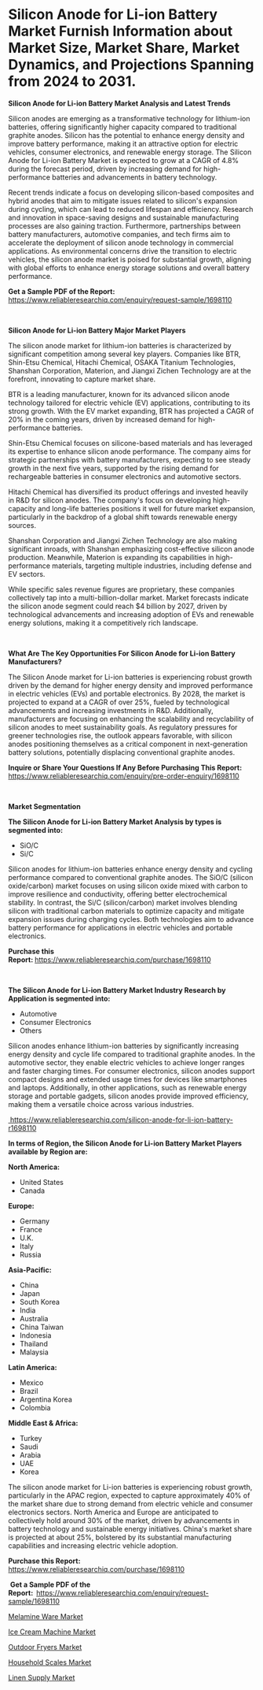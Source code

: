 <p><h1>Silicon Anode for Li-ion Battery Market Furnish Information about Market Size, Market Share, Market Dynamics, and Projections Spanning from 2024 to 2031.</h1></p><p><strong>Silicon Anode for Li-ion Battery Market Analysis and Latest Trends</strong></p>
<p><p>Silicon anodes are emerging as a transformative technology for lithium-ion batteries, offering significantly higher capacity compared to traditional graphite anodes. Silicon has the potential to enhance energy density and improve battery performance, making it an attractive option for electric vehicles, consumer electronics, and renewable energy storage. The Silicon Anode for Li-ion Battery Market is expected to grow at a CAGR of 4.8% during the forecast period, driven by increasing demand for high-performance batteries and advancements in battery technology.</p><p>Recent trends indicate a focus on developing silicon-based composites and hybrid anodes that aim to mitigate issues related to silicon's expansion during cycling, which can lead to reduced lifespan and efficiency. Research and innovation in space-saving designs and sustainable manufacturing processes are also gaining traction. Furthermore, partnerships between battery manufacturers, automotive companies, and tech firms aim to accelerate the deployment of silicon anode technology in commercial applications. As environmental concerns drive the transition to electric vehicles, the silicon anode market is poised for substantial growth, aligning with global efforts to enhance energy storage solutions and overall battery performance.</p></p>
<p><strong>Get a Sample PDF of the Report:&nbsp;</strong> <a href="https://www.reliableresearchiq.com/enquiry/request-sample/1698110?utm_campaign=1137&utm_medium=2&utm_source=Github&utm_content=ia&utm_term=12122024&utm_id=silicon-anode-for-li-ion-battery">https://www.reliableresearchiq.com/enquiry/request-sample/1698110</a></p>
<p>&nbsp;</p>
<p><strong>Silicon Anode for Li-ion Battery Major Market Players</strong></p>
<p><p>The silicon anode market for lithium-ion batteries is characterized by significant competition among several key players. Companies like BTR, Shin-Etsu Chemical, Hitachi Chemical, OSAKA Titanium Technologies, Shanshan Corporation, Materion, and Jiangxi Zichen Technology are at the forefront, innovating to capture market share.</p><p>BTR is a leading manufacturer, known for its advanced silicon anode technology tailored for electric vehicle (EV) applications, contributing to its strong growth. With the EV market expanding, BTR has projected a CAGR of 20% in the coming years, driven by increased demand for high-performance batteries.</p><p>Shin-Etsu Chemical focuses on silicone-based materials and has leveraged its expertise to enhance silicon anode performance. The company aims for strategic partnerships with battery manufacturers, expecting to see steady growth in the next five years, supported by the rising demand for rechargeable batteries in consumer electronics and automotive sectors.</p><p>Hitachi Chemical has diversified its product offerings and invested heavily in R&D for silicon anodes. The company's focus on developing high-capacity and long-life batteries positions it well for future market expansion, particularly in the backdrop of a global shift towards renewable energy sources.</p><p>Shanshan Corporation and Jiangxi Zichen Technology are also making significant inroads, with Shanshan emphasizing cost-effective silicon anode production. Meanwhile, Materion is expanding its capabilities in high-performance materials, targeting multiple industries, including defense and EV sectors.</p><p>While specific sales revenue figures are proprietary, these companies collectively tap into a multi-billion-dollar market. Market forecasts indicate the silicon anode segment could reach $4 billion by 2027, driven by technological advancements and increasing adoption of EVs and renewable energy solutions, making it a competitively rich landscape.</p></p>
<p>&nbsp;</p>
<p><strong>What Are The Key Opportunities For Silicon Anode for Li-ion Battery Manufacturers?</strong></p>
<p><p>The Silicon Anode market for Li-ion batteries is experiencing robust growth driven by the demand for higher energy density and improved performance in electric vehicles (EVs) and portable electronics. By 2028, the market is projected to expand at a CAGR of over 25%, fueled by technological advancements and increasing investments in R&D. Additionally, manufacturers are focusing on enhancing the scalability and recyclability of silicon anodes to meet sustainability goals. As regulatory pressures for greener technologies rise, the outlook appears favorable, with silicon anodes positioning themselves as a critical component in next-generation battery solutions, potentially displacing conventional graphite anodes.</p></p>
<p><strong>Inquire or Share Your Questions If Any Before Purchasing This Report:</strong> <a href="https://www.reliableresearchiq.com/enquiry/pre-order-enquiry/1698110?utm_campaign=1137&utm_medium=2&utm_source=Github&utm_content=ia&utm_term=12122024&utm_id=silicon-anode-for-li-ion-battery">https://www.reliableresearchiq.com/enquiry/pre-order-enquiry/1698110</a></p>
<p>&nbsp;</p>
<p><strong>Market Segmentation</strong></p>
<p><strong>The Silicon Anode for Li-ion Battery Market Analysis by types is segmented into:</strong></p>
<p><ul><li>SiO/C</li><li>Si/C</li></ul></p>
<p><p>Silicon anodes for lithium-ion batteries enhance energy density and cycling performance compared to conventional graphite anodes. The SiO/C (silicon oxide/carbon) market focuses on using silicon oxide mixed with carbon to improve resilience and conductivity, offering better electrochemical stability. In contrast, the Si/C (silicon/carbon) market involves blending silicon with traditional carbon materials to optimize capacity and mitigate expansion issues during charging cycles. Both technologies aim to advance battery performance for applications in electric vehicles and portable electronics.</p></p>
<p><strong>Purchase this Report:&nbsp;</strong><a href="https://www.reliableresearchiq.com/purchase/1698110?utm_campaign=1137&utm_medium=2&utm_source=Github&utm_content=ia&utm_term=12122024&utm_id=silicon-anode-for-li-ion-battery">https://www.reliableresearchiq.com/purchase/1698110</a></p>
<p>&nbsp;</p>
<p><strong>The Silicon Anode for Li-ion Battery Market Industry Research by Application is segmented into:</strong></p>
<p><ul><li>Automotive</li><li>Consumer Electronics</li><li>Others</li></ul></p>
<p><p>Silicon anodes enhance lithium-ion batteries by significantly increasing energy density and cycle life compared to traditional graphite anodes. In the automotive sector, they enable electric vehicles to achieve longer ranges and faster charging times. For consumer electronics, silicon anodes support compact designs and extended usage times for devices like smartphones and laptops. Additionally, in other applications, such as renewable energy storage and portable gadgets, silicon anodes provide improved efficiency, making them a versatile choice across various industries.</p></p>
<p><a href="https://www.reliableresearchiq.com/silicon-anode-for-li-ion-battery-r1698110?utm_campaign=1137&utm_medium=2&utm_source=Github&utm_content=ia&utm_term=12122024&utm_id=silicon-anode-for-li-ion-battery">&nbsp;https://www.reliableresearchiq.com/silicon-anode-for-li-ion-battery-r1698110</a></p>
<p><strong>In terms of Region, the Silicon Anode for Li-ion Battery Market Players available by Region are:</strong></p>
<p>
    <p> <strong> North America: </strong>
        <ul>
            <li>United States</li>
            <li>Canada</li>
        </ul>
        </p> 
    <p> <strong> Europe: </strong>
        <ul>
            <li>Germany</li>
            <li>France</li>
            <li>U.K.</li>
            <li>Italy</li>
            <li>Russia</li>
        </ul>
        </p> 
    <p> <strong> Asia-Pacific: </strong>
        <ul>
            <li>China</li>
            <li>Japan</li>
            <li>South Korea</li>
            <li>India</li>
            <li>Australia</li>
            <li>China Taiwan</li>
            <li>Indonesia</li>
            <li>Thailand</li>
            <li>Malaysia</li>
        </ul>
        </p> 
    <p> <strong> Latin America: </strong>
        <ul>
            <li>Mexico</li>
            <li>Brazil</li>
            <li>Argentina Korea</li>
            <li>Colombia</li>
        </ul>
        </p> 
    <p> <strong> Middle East & Africa: </strong>
        <ul>
            <li>Turkey</li>
            <li>Saudi</li>
            <li>Arabia</li>
            <li>UAE</li>
            <li>Korea</li>
        </ul>
    </p>
    </p>
<p><p>The silicon anode market for Li-ion batteries is experiencing robust growth, particularly in the APAC region, expected to capture approximately 40% of the market share due to strong demand from electric vehicle and consumer electronics sectors. North America and Europe are anticipated to collectively hold around 30% of the market, driven by advancements in battery technology and sustainable energy initiatives. China's market share is projected at about 25%, bolstered by its substantial manufacturing capabilities and increasing electric vehicle adoption.</p></p>
<p><strong>Purchase this Report: </strong><a href="https://www.reliableresearchiq.com/purchase/1698110?utm_campaign=1137&utm_medium=2&utm_source=Github&utm_content=ia&utm_term=12122024&utm_id=silicon-anode-for-li-ion-battery">https://www.reliableresearchiq.com/purchase/1698110</a></p>
<p>&nbsp;<strong>Get a Sample PDF of the Report:&nbsp;&nbsp;</strong><a href="https://www.reliableresearchiq.com/enquiry/request-sample/1698110?utm_campaign=1137&utm_medium=2&utm_source=Github&utm_content=ia&utm_term=12122024&utm_id=silicon-anode-for-li-ion-battery">https://www.reliableresearchiq.com/enquiry/request-sample/1698110</a></p>
<p><strong></strong></p>
<p><p><a href="https://www.linkedin.com/pulse/evalua-mark-research-ptwwe?utm_campaign=1137&utm_medium=2&utm_source=Github&utm_content=ia&utm_term=12122024&utm_id=silicon-anode-for-li-ion-battery">Melamine Ware Market</a></p><p><a href="https://www.linkedin.com/pulse/c-hannibex-sqmmf?utm_campaign=1137&utm_medium=2&utm_source=Github&utm_content=ia&utm_term=12122024&utm_id=silicon-anode-for-li-ion-battery">Ice Cream Machine Market</a></p><p><a href="https://www.linkedin.com/pulse/billion-dollar-outdoor-fryers-market-industry-value-future-fbxzf?utm_campaign=1137&utm_medium=2&utm_source=Github&utm_content=ia&utm_term=12122024&utm_id=silicon-anode-for-li-ion-battery">Outdoor Fryers Market</a></p><p><a href="https://www.linkedin.com/pulse/c-hannibex-sqmmf?utm_campaign=1137&utm_medium=2&utm_source=Github&utm_content=ia&utm_term=12122024&utm_id=silicon-anode-for-li-ion-battery">Household Scales Market</a></p><p><a href="https://www.linkedin.com/pulse/a-mkt-nova-vc8zf?utm_campaign=1137&utm_medium=2&utm_source=Github&utm_content=ia&utm_term=12122024&utm_id=silicon-anode-for-li-ion-battery">Linen Supply Market</a></p></p>